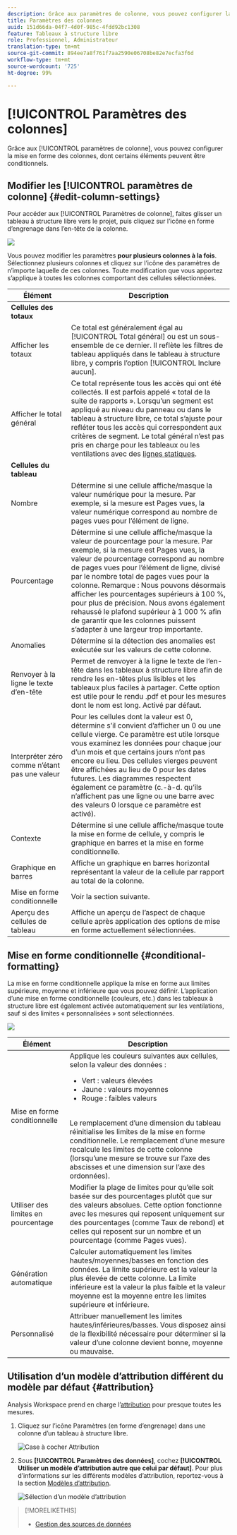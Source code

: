 ```yaml
---
description: Grâce aux paramètres de colonne, vous pouvez configurer la mise en forme des colonnes, dont certains éléments peuvent être conditionnels.
title: Paramètres des colonnes
uuid: 151d66da-04f7-4d0f-985c-4fdd92bc1308
feature: Tableaux à structure libre
role: Professionnel, Administrateur
translation-type: tm+mt
source-git-commit: 894ee7a8f761f7aa2590e06708be82e7ecfa3f6d
workflow-type: tm+mt
source-wordcount: '725'
ht-degree: 99%

---
```



# [!UICONTROL Paramètres des colonnes]

Grâce aux [!UICONTROL paramètres de colonne], vous pouvez configurer la mise en forme des colonnes, dont certains éléments peuvent être conditionnels.

## Modifier les [!UICONTROL paramètres de colonne] {#edit-column-settings}

Pour accéder aux [!UICONTROL Paramètres de colonne], faites glisser un tableau à structure libre vers le projet, puis cliquez sur l’icône en forme d’engrenage dans l’en-tête de la colonne.

![](assets/column_settings.png)

Vous pouvez modifier les paramètres **pour plusieurs colonnes à la fois**. Sélectionnez plusieurs colonnes et cliquez sur l’icône des paramètres de n’importe laquelle de ces colonnes. Toute modification que vous apportez s’applique à toutes les colonnes comportant des cellules sélectionnées.

| Élément | Description |
| --- | --- |
| **Cellules des totaux** |  |
| Afficher les totaux | Ce total est généralement égal au [!UICONTROL Total général] ou est un sous-ensemble de ce dernier. Il reflète les filtres de tableau appliqués dans le tableau à structure libre, y compris l’option [!UICONTROL Inclure aucun]. |
| Afficher le total général | Ce total représente tous les accès qui ont été collectés. Il est parfois appelé « total de la suite de rapports ». Lorsqu’un segment est appliqué au niveau du panneau ou dans le tableau à structure libre, ce total s’ajuste pour refléter tous les accès qui correspondent aux critères de segment. Le total général n’est pas pris en charge pour les tableaux ou les ventilations avec des [lignes statiques](/help/analyze/analysis-workspace/visualizations/freeform-table/workspace-totals.md). |
| **Cellules du tableau** |  |
| Nombre | Détermine si une cellule affiche/masque la valeur numérique pour la mesure. Par exemple, si la mesure est Pages vues, la valeur numérique correspond au nombre de pages vues pour l’élément de ligne. |
| Pourcentage | Détermine si une cellule affiche/masque la valeur de pourcentage pour la mesure. Par exemple, si la mesure est Pages vues, la valeur de pourcentage correspond au nombre de pages vues pour l’élément de ligne, divisé par le nombre total de pages vues pour la colonne.  Remarque : Nous pouvons désormais afficher les pourcentages supérieurs à 100 %, pour plus de précision. Nous avons également rehaussé le plafond supérieur à 1 000 % afin de garantir que les colonnes puissent s’adapter à une largeur trop importante. |
| Anomalies | Détermine si la détection des anomalies est exécutée sur les valeurs de cette colonne. |
| Renvoyer à la ligne le texte d’en-tête | Permet de renvoyer à la ligne le texte de l’en-tête dans les tableaux à structure libre afin de rendre les en-têtes plus lisibles et les tableaux plus faciles à partager. Cette option est utile pour le rendu .pdf et pour les mesures dont le nom est long. Activé par défaut. |
| Interpréter zéro comme n’étant pas une valeur | Pour les cellules dont la valeur est 0, détermine s’il convient d’afficher un 0 ou une cellule vierge. Ce paramètre est utile lorsque vous examinez les données pour chaque jour d’un mois et que certains jours n’ont pas encore eu lieu.  Des cellules vierges peuvent être affichées au lieu de 0 pour les dates futures. Les diagrammes respectent également ce paramètre (c.-à-d. qu’ils n’affichent pas une ligne ou une barre avec des valeurs 0 lorsque ce paramètre est activé). |
| Contexte | Détermine si une cellule affiche/masque toute la mise en forme de cellule, y compris le graphique en barres et la mise en forme conditionnelle. |
| Graphique en barres | Affiche un graphique en barres horizontal représentant la valeur de la cellule par rapport au total de la colonne. |
| Mise en forme conditionnelle | Voir la section suivante. |
| Aperçu des cellules de tableau | Affiche un aperçu de l’aspect de chaque cellule après application des options de mise en forme actuellement sélectionnées. |

## Mise en forme conditionnelle {#conditional-formatting}

La mise en forme conditionnelle applique la mise en forme aux limites supérieure, moyenne et inférieure que vous pouvez définir. L’application d’une mise en forme conditionnelle (couleurs, etc.) dans les tableaux à structure libre est également activée automatiquement sur les ventilations, sauf si des limites « personnalisées » sont sélectionnées.

![](assets/conditional-formatting.png)

| Élément | Description |
| --- | --- |
| Mise en forme conditionnelle | Applique les couleurs suivantes aux cellules, selon la valeur des données : <ul><li>Vert : valeurs élevées</li><li>Jaune : valeurs moyennes</li><li>Rouge : faibles valeurs</li></ul> <br> Le remplacement d’une dimension du tableau réinitialise les limites de la mise en forme conditionnelle. Le remplacement d’une mesure recalcule les limites de cette colonne (lorsqu’une mesure se trouve sur l’axe des abscisses et une dimension sur l’axe des ordonnées). |
| Utiliser des limites en pourcentage | Modifier la plage de limites pour qu’elle soit basée sur des pourcentages plutôt que sur des valeurs absolues. Cette option fonctionne avec les mesures qui reposent uniquement sur des pourcentages (comme Taux de rebond) et celles qui reposent sur un nombre et un pourcentage (comme Pages vues). |
| Génération automatique | Calculer automatiquement les limites hautes/moyennes/basses en fonction des données. La limite supérieure est la valeur la plus élevée de cette colonne. La limite inférieure est la valeur la plus faible et la valeur moyenne est la moyenne entre les limites supérieure et inférieure. |
| Personnalisé | Attribuer manuellement les limites hautes/inférieures/basses. Vous disposez ainsi de la flexibilité nécessaire pour déterminer si la valeur d’une colonne devient bonne, moyenne ou mauvaise. |

## Utilisation d’un modèle d’attribution différent du modèle par défaut {#attribution}

Analysis Workspace prend en charge l’[attribution](/help/analyze/analysis-workspace/attribution/overview.md) pour presque toutes les mesures.

1. Cliquez sur l’icône Paramètres (en forme d’engrenage) dans une colonne d’un tableau à structure libre.

   ![Case à cocher Attribution](assets/attribution-checkbox.png)

1. Sous **[!UICONTROL Paramètres des données]**, cochez **[!UICONTROL Utiliser un modèle d’attribution autre que celui par défaut]**. Pour plus d’informations sur les différents modèles d’attribution, reportez-vous à la section [Modèles d’attribution](/help/analyze/analysis-workspace/attribution/models.md).

   ![Sélection d’un modèle d’attribution](assets/attribution-select.png)

>[!MORELIKETHIS]
>
>* [Gestion des sources de données](/help/analyze/analysis-workspace/visualizations/t-sync-visualization.md)

